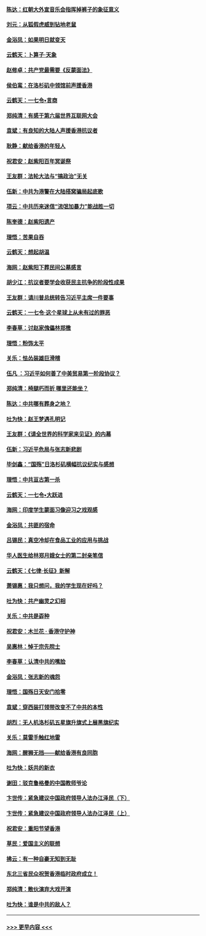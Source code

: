 #### [陈达：红朝大外宣音乐会指挥掉裤子的象征意义](../pages/nsc993/n11613456.md?t=10260601) 
#### [刘元：从狐假虎威到钻地老鼠](../pages/nsc993/n11612832.md?t=10260601) 
#### [金浴凤：如果明日就变天](../pages/nsc993/n11611135.md?t=10260601) 
#### [云鹤天：卜算子‧天象](../pages/nsc993/n11609023.md?t=10260601) 
#### [赵修卓：共产党最需要《反蒙面法》](../pages/nsc993/n11608006.md?t=10260601) 
#### [侯伯鸾：在洛杉矶中领馆前声援香港](../pages/nsc993/n11607802.md?t=10260601) 
#### [云鹤天：一七令•言商](../pages/nsc993/n11606248.md?t=10260601) 
#### [郑纯清：有感于第六届世界互联网大会](../pages/nsc993/n11604718.md?t=10260601) 
#### [袁斌：有良知的大陆人声援香港抗议者](../pages/nsc993/n11603673.md?t=10260601) 
#### [耿静：献给香港的年轻人](../pages/nsc993/n11602462.md?t=10260601) 
#### [祝君安：赵紫阳百年冥诞祭](../pages/nsc993/n11601386.md?t=10260601) 
#### [王友群：法轮大法与“搞政治”无关](../pages/nsc993/n11601658.md?t=10260601) 
#### [伍新：中共为港警在大陆搭窝骗局起底歌](../pages/nsc993/n11601536.md?t=10260601) 
#### [项云：中共历来迷信“流氓加暴力”能战胜一切](../pages/nsc993/n11601496.md?t=10260601) 
#### [陈奎德：赵紫阳遗产](../pages/nsc993/n11601444.md?t=10260601) 
#### [理悟：苦果自吞](../pages/nsc993/n11601385.md?t=10260601) 
#### [云鹤天：想起胡温](../pages/nsc993/n11600033.md?t=10260601) 
#### [海网：赵紫阳下葬民间公墓感言](../pages/nsc993/n11600021.md?t=10260601) 
#### [胡少江：抗议者要学会收获民主抗争的阶段性成果](../pages/nsc993/n11599626.md?t=10260601) 
#### [王友群：请川普总统转告习近平主席一件要事](../pages/nsc993/n11599533.md?t=10260601) 
#### [云鹤天：一七令‧这个星球上从未有过的罪恶](../pages/nsc993/n11598881.md?t=10260601) 
#### [李春草：讨赵家傀儡林郑檄](../pages/nsc993/n11598789.md?t=10260601) 
#### [理悟：粉饰太平](../pages/nsc993/n11598776.md?t=10260601) 
#### [关乐：怯怂装雄巨滑稽](../pages/nsc993/n11598767.md?t=10260601) 
#### [伍凡 ：习近平如何善了中美贸易第一阶段协议？](../pages/nsc993/n11596305.md?t=10260601) 
#### [郑纯清：椅腿朽而折 哪里还能坐？](../pages/nsc993/n11596273.md?t=10260601) 
#### [陈达：中共哪有葬身之地？](../pages/nsc993/n11596253.md?t=10260601) 
#### [吐为快：赵王梦遇孔明记](../pages/nsc993/n11596208.md?t=10260601) 
#### [王友群：《请全世界的科学家来见证》的内幕](../pages/nsc993/n11594091.md?t=10260601) 
#### [伍新：习近平危局与张志新悲剧](../pages/nsc993/n11594089.md?t=10260601) 
#### [毕剑鑫：“国殇”日洛杉矶横幅抗议纪实与感想](../pages/nsc993/n11591301.md?t=10260601) 
#### [理悟：中共亘古第一杀](../pages/nsc993/n11590734.md?t=10260601) 
#### [云鹤天：一七令•大跃进](../pages/nsc993/n11590699.md?t=10260601) 
#### [海网：印度学生蒙面习像迎习之戏观感](../pages/nsc993/n11590675.md?t=10260601) 
#### [金浴凤：共匪的宿命](../pages/nsc993/n11586383.md?t=10260601) 
#### [吕锡民：真空冷却在食品工业的应用与挑战](../pages/nsc993/n11585819.md?t=10260601) 
#### [华人医生给林郑月娥女士的第二封亲笔信](../pages/nsc993/n11585124.md?t=10260601) 
#### [云鹤天：《七律·长征》新解](../pages/nsc993/n11584578.md?t=10260601) 
#### [萧锡惠：我只想问，我的学生现在好吗？](../pages/nsc993/n11583828.md?t=10260601) 
#### [吐为快：共产幽灵之幻相](../pages/nsc993/n11583224.md?t=10260601) 
#### [关乐：中共是孬种](../pages/nsc993/n11582099.md?t=10260601) 
#### [祝君安：木兰花 · 香港守护神](../pages/nsc993/n11581782.md?t=10260601) 
#### [吴惠林：悼于宗先院士](../pages/nsc993/n11580283.md?t=10260601) 
#### [李春草：认清中共的嘴脸](../pages/nsc993/n11579954.md?t=10260601) 
#### [金浴凤：张志新的魂怨](../pages/nsc993/n11579913.md?t=10260601) 
#### [理悟：国殇日天安门拾零](../pages/nsc993/n11579843.md?t=10260601) 
#### [袁斌：穿西装打领带改变不了中共的本性](../pages/nsc993/n11579814.md?t=10260601) 
#### [胡烈：无人机洛杉矶五星旗升旗式上展黑旗纪实](../pages/nsc993/n11579322.md?t=10260601) 
#### [关乐：莫雷手触红地雷](../pages/nsc993/n11577862.md?t=10260601) 
#### [海网：醒狮无挡——献给香港有良同胞](../pages/nsc993/n11577835.md?t=10260601) 
#### [吐为快：妖共的新衣](../pages/nsc993/n11577575.md?t=10260601) 
#### [谢田：驳克鲁格曼的中国教师爷论](../pages/nsc993/n11575034.md?t=10260601) 
#### [卞世传：紧急建议中国政府领导人法办江泽民（下）](../pages/nsc993/n11573390.md?t=10260601) 
#### [卞世传：紧急建议中国政府领导人法办江泽民（上）](../pages/nsc993/n11573208.md?t=10260601) 
#### [祝君安：重阳节望香港](../pages/nsc993/n11573190.md?t=10260601) 
#### [草民：爱国主义的联想](../pages/nsc993/n11572333.md?t=10260601) 
#### [拂云：有一种自豪无知到无耻](../pages/nsc993/n11572006.md?t=10260601) 
#### [东北三省民众祝贺香港临时政府成立！](../pages/nsc993/n11571215.md?t=10260601) 
#### [郑纯清：散伙演弃大戏开演](../pages/nsc993/n11570826.md?t=10260601) 
#### [吐为快：谁是中共的敌人？](../pages/nsc993/n11570817.md?t=10260601) 

----
#### [ >>> 更早内容 <<< ](../indexes/nsc993-earlier.md)
